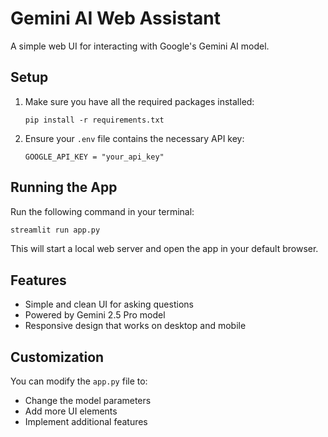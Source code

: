 # Gemini AI Web Assistant

A simple web UI for interacting with Google's Gemini AI model.

## Setup

1. Make sure you have all the required packages installed:
   ```
   pip install -r requirements.txt
   ```

2. Ensure your `.env` file contains the necessary API key:
   ```
   GOOGLE_API_KEY = "your_api_key"
   ```

## Running the App

Run the following command in your terminal:

```bash
streamlit run app.py
```

This will start a local web server and open the app in your default browser.

## Features

- Simple and clean UI for asking questions
- Powered by Gemini 2.5 Pro model
- Responsive design that works on desktop and mobile

## Customization

You can modify the `app.py` file to:
- Change the model parameters
- Add more UI elements
- Implement additional features 